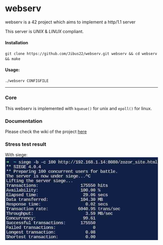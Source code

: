 # webserv
webserv is a 42 project which aims to implement a http/1.1 server

This server is *UNIX* & *LINUX* compliant.

#### Installation
`git clone https://github.com/Jibus22/webserv.git webserv && cd webserv && make`
#### Usage:
`./webserv CONFIGFILE`

---

### Core
This webserv is implemented with `kqueue()` for unix and `epoll()` for linux.

### Documentation
Please check the wiki of the project [here](https://github.com/Jibus22/webserv/wiki)

### Stress test result
With siege:
![test](.siege_res.jpg)
